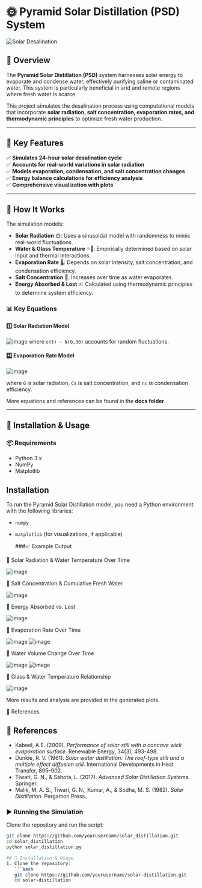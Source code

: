 # 🌞 Pyramid Solar Distillation (PSD) System  

![Solar Desalination]([path/to/image1.png](https://github.com/SuzyAdel/Solar_Distilstion/blob/main/Pyramid_Solar_Distillation.sln))  

## 🔹 Overview  
The **Pyramid Solar Distillation (PSD)** system harnesses solar energy to evaporate and condense water, effectively purifying saline or contaminated water. This system is particularly beneficial in arid and remote regions where fresh water is scarce.  

This project simulates the desalination process using computational models that incorporate **solar radiation, salt concentration, evaporation rates, and thermodynamic principles** to optimize fresh water production.  

---

## 🔬 Key Features  
✅ **Simulates 24-hour solar desalination cycle**  
✅ **Accounts for real-world variations in solar radiation**  
✅ **Models evaporation, condensation, and salt concentration changes**  
✅ **Energy balance calculations for efficiency analysis**  
✅ **Comprehensive visualization with plots**  

---

## 📌 How It Works  

The simulation models:  
- **Solar Radiation** 🌞: Uses a sinusoidal model with randomness to mimic real-world fluctuations.  
- **Water & Glass Temperature** 💦🔲: Empirically determined based on solar input and thermal interactions.  
- **Evaporation Rate** 🌡️: Depends on solar intensity, salt concentration, and condensation efficiency.  
- **Salt Concentration** 🧂: Increases over time as water evaporates.  
- **Energy Absorbed & Lost** ⚡: Calculated using thermodynamic principles to determine system efficiency.  

### 📊 Key Equations  
#### 1️⃣ Solar Radiation Model  

 ![image](https://github.com/user-attachments/assets/cba726c7-4df2-4e03-a763-79e7a13d11be)
 where `ε(t) ~ N(0,30)` accounts for random fluctuations.  

#### 2️⃣ Evaporation Rate Model  
![image](https://github.com/user-attachments/assets/e0e857ab-21b5-4ead-874f-f437a7ca5f29)


where `G` is solar radiation, `Cs` is salt concentration, and `ηc` is condensation efficiency.  

More equations and references can be found in the **docs folder**.  

---

## 🚀 Installation & Usage  

### 📦 Requirements  
- Python 3.x  
- NumPy  
- Matplotlib
## Installation
To run the Pyramid Solar Distillation model, you need a Python environment with the following libraries:
- `numpy`
- `matplotlib` (for visualizations, if applicable)

  ###📈 Example Output
  
🔹 Solar Radiation & Water Temperature Over Time

![image](https://github.com/user-attachments/assets/e8f2721f-400c-47b4-95f5-3f20edf60b79)

🔹 Salt Concentration & Cumulative Fresh Water

![image](https://github.com/user-attachments/assets/f5a9002e-93eb-432b-a731-5eb7ea33d96b)

🔹 Energy Absorbed vs. Lost

![image](https://github.com/user-attachments/assets/5c0724a8-fe3c-4578-9839-306cddcfe1a2)

🔹 Evaporation Rate Over Time

![image](https://github.com/user-attachments/assets/4bb977e2-1f16-41d6-aa7f-637122723a74)
![image](https://github.com/user-attachments/assets/5bd5e5f9-18dd-489a-bad4-4d87cc61c277)

🔹 Water Volume Change Over Time

![image](https://github.com/user-attachments/assets/76505ffc-362f-47b7-84f2-9e857b08f5e1)
![image](https://github.com/user-attachments/assets/ce7f3f9b-7a31-49d8-bb69-a0b77a9bac24)

🔹 Glass & Water Temperature Relationship

![image](https://github.com/user-attachments/assets/c1683268-0882-495a-8375-f7a42b312904)

More results and analysis are provided in the generated plots.

📖 References

## 📖 References  
- Kabeel, A.E. (2009). *Performance of solar still with a concave wick evaporation surface.* Renewable Energy, 34(3), 493-498.  
- Dunkle, R. V. (1961). *Solar water distillation: The roof-type still and a multiple effect diffusion still.* International Developments in Heat Transfer, 895–902.  
- Tiwari, G. N., & Sahota, L. (2017). *Advanced Solar Distillation Systems.* Springer.  
- Malik, M. A. S., Tiwari, G. N., Kumar, A., & Sodha, M. S. (1982). *Solar Distillation.* Pergamon Press.  


### ▶️ Running the Simulation  
Clone the repository and run the script:  

```bash
git clone https://github.com/yourusername/solar_distillation.git
cd solar_distillation
python solar_distillation.py

## 🚀 Installation & Usage
1. Clone the repository:
   ```bash
   git clone https://github.com/yourusername/solar-distillation.git
   cd solar-distillation


